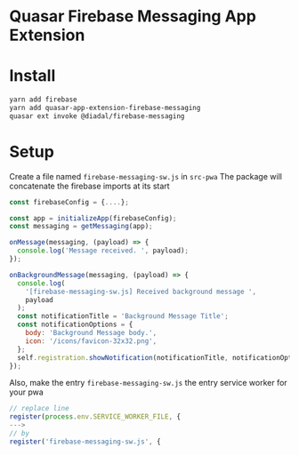 Quasar Firebase Messaging App Extension
===

# Install
```bash
yarn add firebase
yarn add quasar-app-extension-firebase-messaging
quasar ext invoke @diadal/firebase-messaging
```

# Setup
Create a file named `firebase-messaging-sw.js` in `src-pwa`
The package will concatenate the firebase imports at its start

```js
const firebaseConfig = {....};

const app = initializeApp(firebaseConfig);
const messaging = getMessaging(app);

onMessage(messaging, (payload) => {
  console.log('Message received. ', payload);
});

onBackgroundMessage(messaging, (payload) => {
  console.log(
    '[firebase-messaging-sw.js] Received background message ',
    payload
  );
  const notificationTitle = 'Background Message Title';
  const notificationOptions = {
    body: 'Background Message body.',
    icon: '/icons/favicon-32x32.png',
  };
  self.registration.showNotification(notificationTitle, notificationOptions);
});

```

Also, make the entry `firebase-messaging-sw.js` the entry service worker for your pwa
```js
// replace line
register(process.env.SERVICE_WORKER_FILE, {
--->
// by
register('firebase-messaging-sw.js', {
```
